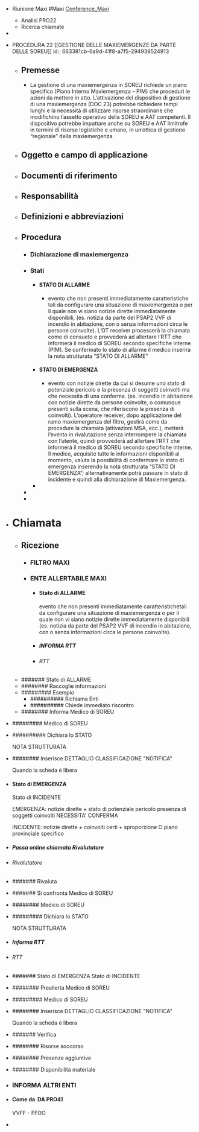 - Riunione Maxi #Maxi 
  [Conference_Maxi](https://teams.microsoft.com/l/meetup-join/19%3ameeting_ZjMwMWFiYTktYjVlMS00MjNmLTkxZGMtODI3M2EwOGQ5MzFi%40thread.v2/0?context=%7b%22Tid%22%3a%2252ecb373-e86b-4449-9f46-3606f0ee4f88%22%2c%22Oid%22%3a%2224e94cdb-6551-43d6-81f3-2484b50613ac%22%7d)
	- Analisi PRO22
	- Ricerca chiamate
-
- PROCEDURA 22 [[GESTIONE DELLE MAXIEMERGENZE DA PARTE DELLE SOREU]]
  id:: 663381cb-6a9d-41f8-a7f5-294939524913
	- ## Premesse
		- La gestione di una maxiemergenza in SOREU richiede un piano specifico (Piano
		  Interno Maxiemergenza – PIM) che proceduri le azioni da mettere in atto.
		  L’attivazione del dispositivo di gestione di una maxiemergenza (DOC 23)
		  potrebbe richiedere tempi lunghi e la necessità di utilizzare risorse straordinarie
		  che modifichino l’assetto operativo della SOREU e AAT competenti.
		  Il dispositivo potrebbe impattare anche su SOREU e AAT limitrofe in termini di
		  risorse logistiche e umane, in un’ottica di gestione “regionale” della
		  maxiemergenza.
	- ## Oggetto e campo di applicazione
	- ## Documenti di riferimento
	- ## Responsabilità
	- ## Definizioni e abbreviazioni
	- ## Procedura
		- ### Dichiarazione di maxiemergenza
		- ### Stati
			- #### STATO DI ALLARME
				- evento che non presenti immediatamente caratteristiche
				  tali da configurare una situazione di maxiemergenza o per il quale non vi siano
				  notizie dirette immediatamente disponibili, (es. notizia da parte del PSAP2 VVF di
				  incendio in abitazione, con o senza informazioni circa le persone coinvolte).
				  L’OT receiver processerà la chiamata come di consueto e provvederà ad allertare
				  l’RTT che informerà il medico di SOREU secondo specifiche interne (PIM). Se
				  confermato lo stato di allarme il medico inserirà la nota strutturata “STATO DI
				  ALLARME”
			- #### STATO DI EMERGENZA
				- evento con notizie dirette da cui si desume uno stato di
				  potenziale pericolo e la presenza di soggetti coinvolti ma che necessita di una
				  conferma. (es. incendio in abitazione con notizie dirette da persone coinvolte, o
				  comunque presenti sulla scena, che riferiscono la presenza di coinvolti).
				  L’operatore receiver, dopo applicazione del ramo maxiemergenza del filtro,
				  gestirà come da procedure la chiamata (attivazioni MSA, ecc.), metterà l’evento
				  in rivalutazione senza interrompere la chiamata con l’utente, quindi provvederà
				  ad allertare l’RTT che informerà il medico di SOREU secondo specifiche interne.
				  Il medico, acquisite tutte le informazioni disponibili al momento, valuta la
				  possibilità di confermare lo stato di emergenza inserendo la nota strutturata
				  “STATO DI EMERGENZA”; alternativamente potrà passare in stato di incidente e
				  quindi alla dichiarazione di Maxiemergenza.
			-
		-
		-
- # Chiamata
	- ## Ricezione
		- ### FILTRO MAXI
		- ### ENTE ALLERTABILE MAXI
			- #### Stato di ALLARME
			  
			  evento che non presenti immediatamente 
			  caratteristichetali da configurare 
			  una situazione di maxiemergenza
			  o per il quale non vi siano notizie dirette immediatamente disponibili
			  (es. notizia da parte del PSAP2 VVF di incendio in abitazione, con o senza informazioni circa le persone coinvolte).
			- ##### INFORMA RTT
			- ###### RTT
	- ####### Stato di ALLARME
	- ######## Raccoglie informazioni
	- ######### Esempio
		- ########## Richiama Enti
		- ########## Chiede immediato riscontro
	- ######## Informa Medico di SOREU
- ######### Medico di SOREU
- ########## Dichiara lo STATO
  
  NOTA STRUTTURATA
- ######## Inserisce DETTAGLIO CLASSIFICAZIONE "NOTIFICA"
  
  Quando la scheda è libera
- #### Stato di EMERGENZA
  Stato di INCIDENTE
  
  EMERGENZA:
  notizie dirette + stato di potenziale pericolo
  presenza di soggetti coinvolti
  NECESSITA' CONFERMA
  
  INCIDENTE:
  notizie dirette + coinvolti certi + sproporzione O piano provinciale specifico
- ##### Passa online chiamata Rivalutatore
- ###### Rivalutatore
- ####### Rivaluta
- ####### Si confronta Medico di SOREU
- ######## Medico di SOREU
- ######### Dichiara lo STATO
  
  NOTA STRUTTURATA
- ##### Informa RTT
- ###### RTT
- ####### Stato di EMERGENZA
  Stato di INCIDENTE
- ######## Preallerta Medico di SOREU
- ######### Medico di SOREU
- ######## Inserisce DETTAGLIO CLASSIFICAZIONE "NOTIFICA"
  
  Quando la scheda è libera
- ####### Verifica
- ######## Risorse soccorso
- ######## Presenze aggiuntive
- ######## Disponibilità materiale
- ### INFORMA ALTRI ENTI
- #### Come da  DA PRO41
  VVFF - FFOO
-